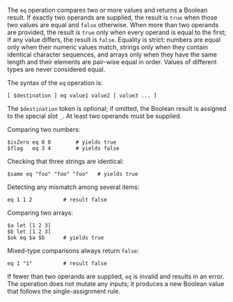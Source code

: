 The `eq` operation compares two or more values and returns a Boolean result. If 
exactly two operands are supplied, the result is `true` when those two values 
are equal and `false` otherwise. When more than two operands are provided, the 
result is `true` only when every operand is equal to the first; if any value 
differs, the result is `false`. Equality is strict: numbers are equal only when 
their numeric values match, strings only when they contain identical character 
sequences, and arrays only when they have the same length and their elements 
are pair-wise equal in order. Values of different types are never considered 
equal.

The syntax of the `eq` operation is:

```
[ $destination ] eq value1 value2 [ value3 ... ]
```

The `$destination` token is optional; if omitted, the Boolean result is 
assigned to the special slot `_`. At least two operands must be supplied.

Comparing two numbers:

```
$isZero eq 0 0        # yields true
$flag   eq 3 4        # yields false
```

Checking that three strings are identical:

```
$same eq "foo" "foo" "foo"   # yields true
```

Detecting any mismatch among several items:

```
eq 1 1 2          # result false
```

Comparing two arrays:

```
$a let [1 2 3]
$b let [1 2 3]
$ok eq $a $b      # yields true
```

Mixed-type comparisons always return `false`:

```
eq 1 "1"          # result false
```

If fewer than two operands are supplied, `eq` is invalid and results in an 
error. The operation does not mutate any inputs; it produces a new Boolean 
value that follows the single-assignment rule.
